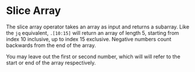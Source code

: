 # Slice Array

The slice array operator takes an array as input and returns a subarray. Like the `jq` equivalent, `.[10:15]` will return an array of length 5, starting from index 10 inclusive, up to index 15 exclusive. Negative numbers count backwards from the end of the array.

You may leave out the first or second number, which will will refer to the start or end of the array respectively.

